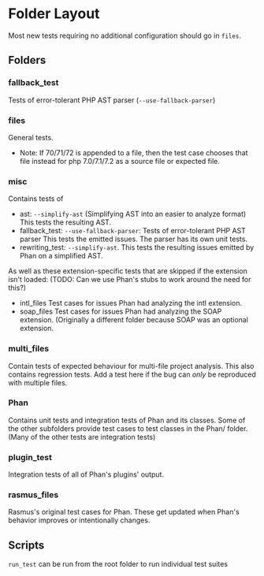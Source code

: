 Folder Layout
=============

Most new tests requiring no additional configuration should go in `files`.

Folders
-------

### fallback\_test

Tests of error-tolerant PHP AST parser (`--use-fallback-parser`)

### files

General tests. 

- Note: If 70/71/72 is appended to a file,
  then the test case chooses that file instead for php 7.0/7.1/7.2
  as a source file or expected file.

### misc

Contains tests of

- ast: `--simplify-ast` (Simplifying AST into an easier to analyze format)
  This tests the resulting AST.
- fallback\_test: `--use-fallback-parser`: Tests of error-tolerant PHP AST parser
  This tests the emitted issues. The parser has its own unit tests.
- rewriting\_test: `--simplify-ast`. This tests the resulting issues emitted by Phan on a simplified AST.

As well as these extension-specific tests that are skipped if the extension isn't loaded:
(TODO: Can we use Phan's stubs to work around the need for this?)

- intl\_files Test cases for issues Phan had analyzing the intl extension.
- soap\_files Test cases for issues Phan had analyzing the SOAP extension.
  (Originally a different folder because SOAP was an optional extension.

### multi\_files

Contain tests of expected behaviour for multi-file project analysis.
This also contains regression tests.
Add a test here if the bug can *only* be reproduced with multiple files.

### Phan

Contains unit tests and integration tests of Phan and its classes.
Some of the other subfolders provide test cases to test classes in the Phan/ folder.
(Many of the other tests are integration tests)

### plugin\_test

Integration tests of all of Phan's plugins' output.

### rasmus\_files

Rasmus's original test cases for Phan.
These get updated when Phan's behavior improves or intentionally changes.

Scripts
-------

`run_test` can be run from the root folder to run individual test suites
